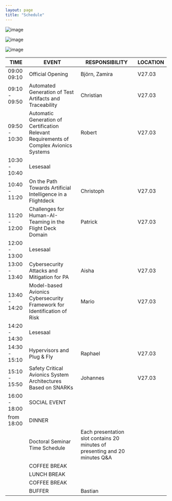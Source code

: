 ```yaml
---
layout: page
title: "Schedule"
---
```

![image](https://github.com/Edwin-Isidory/ils.doctoral.seminar.2024.github.io/assets/148284895/f80fa160-3a6e-457e-8101-c2a2c2f49dc8)
  
  ![image](https://github.com/Edwin-Isidory/ils.doctoral.seminar.2024.github.io/assets/148284895/b8731cd5-69e2-45e9-98df-5bbfeb234a41)


  ![image](https://github.com/Edwin-Isidory/ils.doctoral.seminar.2024.github.io/assets/148284895/19ed92a4-a914-48e9-8ea4-a31382e8159d)




| TIME           | EVENT                                              | RESPONSIBILITY                          | LOCATION |
|----------------|----------------------------------------------------|-----------------------------------------|----------|
| 09:00  09:10   | Official Opening                                   | Björn, Zamira                          | V27.03   |
| 09:10 - 09:50  | Automated Generation of Test Artifacts and Traceability | Christian                             | V27.03   |
| 09:50 - 10:30  | Automatic Generation of Certification Relevant Requirements of Complex Avionics Systems | Robert | V27.03   |
| 10:30 - 10:40  | Lesesaal                                           |                                         |          |
| 10:40 - 11:20  | On the Path Towards Artificial Intelligence in a Flightdeck | Christoph                          | V27.03   |
| 11:20 - 12:00  | Challenges for Human-AI-Teaming in the Flight Deck Domain | Patrick                           | V27.03   |
| 12:00 - 13:00  | Lesesaal                                           |                                         |          |
| 13:00 - 13:40  | Cybersecurity Attacks and Mitigation for PA       | Aisha                                   | V27.03   |
| 13:40 - 14:20  | Model-based Avionics Cybersecurity Framework for Identification of Risk | Mario             | V27.03   |
| 14:20 - 14:30  | Lesesaal                                           |                                         |          |
| 14:30 - 15:10  | Hypervisors and Plug & Fly                         | Raphael                                 | V27.03   |
| 15:10 - 15:50  | Safety Critical Avionics System Architectures Based on SNARKs | Johannes                     | V27.03   |
| 16:00 - 18:00  | SOCIAL EVENT                                      |                                         |          |
| from 18:00     | DINNER                                             |                                         |          |
|                | Doctoral Seminar Time Schedule                    | Each presentation slot contains 20 minutes of presenting and 20 minutes Q&A |          |
|                | COFFEE BREAK                                      |                                         |          |
|                | LUNCH BREAK                                       |                                         |          |
|                | COFFEE BREAK                                      |                                         |          |
|                | BUFFER                                             | Bastian                                 |          |



